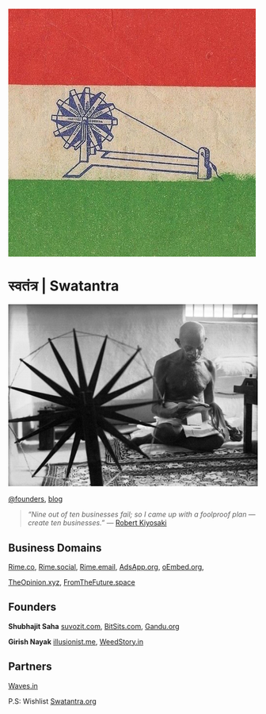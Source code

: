![swaraj-flag](images/swaraj-flag.JPG)

# स्वतंत्र | Swatantra

![gandhi-spinning-charkha](images/gandhi-spinning-charkha.jpg)

[@founders](mailto:fonders@rime.co), [blog](http://rime.co/@founders)

> *“Nine out of ten businesses fail; so I came up with a foolproof plan — create ten businesses.”* — [Robert Kiyosaki](http://www.forbes.com/sites/ericwagner/2013/10/22/9-lessons-from-a-10-time-startup-failure/#3362cf7eb2a2)

## Business Domains

[Rime.co](http://rime.co/), [Rime.social](http://rime.social/), [Rime.email](http://rime.email/), [AdsApp.org](http://adsapp.org/), [oEmbed.org](http://oembed.org/),

[TheOpinion.xyz](http://theopinion.xyz/), [FromTheFuture.space](http://fromthefuture.space/) 

## Founders

**Shubhajit Saha** [suvozit.com](http://suvozit.com/), [BitSits.com](http://bitsits.com/), [Gandu.org](http://gandu.org/)

**Girish Nayak** [illusionist.me](http://illusionist.me/), [WeedStory.in](http://weedstory.in/)

## Partners

[Waves.in](http://waves.in)

P.S: Wishlist [Swatantra.org](http://swatantra.org)
